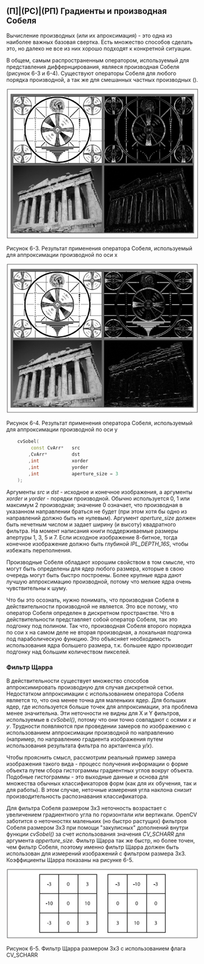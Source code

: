 ## (П]|(РС)|(РП) Градиенты и производная Собеля

Вычисление производных (или их апроксимация) - это одна из наиболее важных базовая свертка. Есть множество способов сделать это, но далеко не все из них хорошо подходят к конкретной ситуации. 

В общем, самым распространенным оператором, используемый для представления диффернцирования, являеся производная Собеля (рисунок 6-3 и 6-4). Существуют операторы Собеля для любого порядка производной, а так же для смешанных частных производных ().

![Рисунок 6-3 не найден](Images/Pic_6_3.jpg)

Рисунок 6-3. Результат применения оператора Собеля, используемый для аппроксимации производной по оси x

![Рисунок 6-4 не найден](Images/Pic_6_4.jpg)

Рисунок 6-4. Результат применения оператора Собеля, используемый для аппроксимации производной по оси y

```cpp
	cvSobel(
		 const CvArr*	src
		,CvArr*			dst
		,int			xorder
		,int			yorder
		,int			aperture_size = 3
	);
```

Аргументы *src* и *dst* - исходное и конечное изображения, а аргументы *xorder* и *yorder* - порядки производной. Обычно используется 0, 1 или максимум 2 производная; значение 0 означает, что производная в указанном направлении браться не будет (при этом хотя бы одно из направлений должно быть не нулевым). Аргумент *aperture_size* должен быть нечетным числом и задает ширину (и высоту) квадратного фильтра. На момент написания книги поддерживаемые размеры апертуры 1, 3, 5 и 7. Если исходное изображение 8-битное, тогда конечное изображение должно быть глубиной *IPL_DEPTH_16S*, чтобы избежать переполнения.

Производные Собеля обладают хорошим свойством в том смысле, что могут быть определены для ядер любого размера, которые в свою очередь могут быть быстро построены. Более крупные ядра дают лучшую аппроксимацию производной, потому что мелкие ядра очень чувствительны к шуму. 

Что бы это осознать, нужно понимать, что производная Собеля в действительности производной не является. Это все потому, что оператор Собеля определен в дискретном пространстве. Что в действительности представляет собой оператор Собеля, так это подгонку под полином. Так что, производная Собеля второго порядка по сои x на самом деле не вторая производная, а локальная подгонка под параболическую функцию. Это объясняет необходимость использования ядра большего размера, т.к. большее ядро производит подгонку над большим количеством пикселей. 

### Фильтр Щарра

В действительности существует множество способов аппроксимировать производную для случая дискретной сетки. Недостатком аппроксимации с использованием оператора Собеля является то, что она менее точна для маленьких ядер. Для больших ядер, где используется больше точек для аппроксимации, эта проблема менее значительна. Эти неточности не видны для X и Y фильтров, используемые в *cvSobel()*, потому что они точно совпадают с осями *x* и *y*. Трудности появляются при проведении замеров по изображению с использованием аппроксимации производной по направлению (например, по направлению градиента изображения путем использования результата фильтра по арктангенса *y/x*). 

Чтобы прояснить смысл, рассмотрим реальный пример замера изображения такого вида - процесс получения информации о форме объекта путем сбора гистограммы градиентных углов вокруг объекта. Подобные гистограммы - это выходные данные и основа для множества обычных классификаторов форм (как для их обучения, так и для работы). В этом случае, неточные измерения угла наклона снизит производительность распознавания классификатора.

Для фильтра Собеля размером 3x3 неточность возрастает с увеличением градиентного угла по горизонтали или вертикали. OpenCV заботится о неточностях маленьких (но быстро растущих) фильтров Собеля размером 3x3 при помощи "закулисных" дополнений внутри функции *cvSobel()* за счет использования значения *CV_SCHARR* для аргумента *apperture_size*. Фильтр Щарра так же быстр, но более точен, чем фильтр Собеля, поэтому именно фильтр Щарра должен быть использован для измерений изображений с фильтром размера 3x3. Коэффициенты Щарра показаны на рисунке 6-5. 

![Рисунок 6-5 не найден](Images/Pic_6_5.jpg)

Рисунок 6-5. Фильтр Щарра размером 3x3 с использованием флага CV_SCHARR